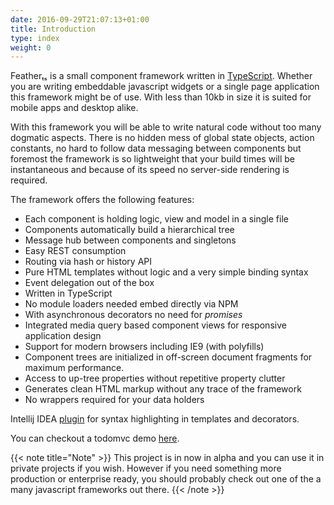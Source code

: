 ```yaml
---
date: 2016-09-29T21:07:13+01:00
title: Introduction
type: index
weight: 0
---
```


Featherₜₛ is a small component framework written in [TypeScript](https://www.typescriptlang.org/). 
Whether you are writing embeddable javascript widgets or a single page application this framework 
might be of use. With less than 10kb in size it is suited for mobile apps and desktop alike.

With this framework you will be able to write natural code without too many dogmatic aspects. 
There is no hidden mess of global state objects, action constants, no hard to follow data messaging 
between components but foremost the framework is so lightweight that your build times will be instantaneous 
and because of its speed no server-side rendering is required.

The framework offers the following features:

* Each component is holding logic, view and model in a single file
* Components automatically build a hierarchical tree
* Message hub between components and singletons
* Easy REST consumption
* Routing via hash or history API 
* Pure HTML templates without logic and a very simple binding syntax
* Event delegation out of the box
* Written in TypeScript
* No module loaders needed embed directly via NPM
* With asynchronous decorators no need for _promises_
* Integrated media query based component views for responsive application design
* Support for modern browsers including IE9 (with polyfills)
* Component trees are initialized in off-screen document fragments for maximum performance.
* Access to up-tree properties without repetitive property clutter
* Generates clean HTML markup without any trace of the framework
* No wrappers required for your data holders
  
Intellij IDEA [plugin](http://dist.feather-ts.com/feather.jar) for syntax highlighting in templates 
and decorators.
  
You can checkout a todomvc demo [here](http://todo.feather-ts.com).
  
{{< note title="Note" >}}
This project is in now in alpha and you can use it in private projects if you wish. However if you need 
something more production or enterprise ready, you should probably check out one of the a many javascript 
frameworks out there.
{{< /note >}}

